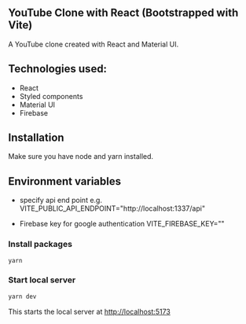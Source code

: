 ## YouTube Clone with React (Bootstrapped with Vite)

A YouTube clone created with React and Material UI.

## Technologies used:

- React
- Styled components
- Material UI
- Firebase

## Installation

Make sure you have node and yarn installed.

## Environment variables

- specify api end point
  e.g. VITE_PUBLIC_API_ENDPOINT="http://localhost:1337/api"

- Firebase key for google authentication
VITE_FIREBASE_KEY=""

### Install packages

```yarn
yarn
```

### Start local server
```bash
yarn dev
```

This starts the local server at [http://localhost:5173](http://localhost:5173)
